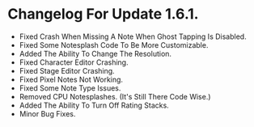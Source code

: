 # Changelog For Update 1.6.1.

- Fixed Crash When Missing A Note When Ghost Tapping Is Disabled.
- Fixed Some Notesplash Code To Be More Customizable.
- Added The Ability To Change The Resolution.
- Fixed Character Editor Crashing.
- Fixed Stage Editor Crashing.
- Fixed Pixel Notes Not Working.
- Fixed Some Note Type Issues.
- Removed CPU Notesplashes. (It's Still There Code Wise.)
- Added The Ability To Turn Off Rating Stacks.
- Minor Bug Fixes.
